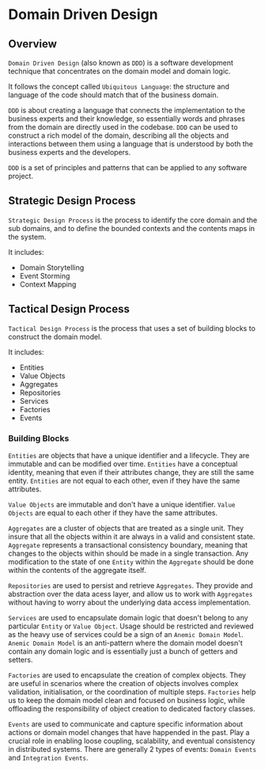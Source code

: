 # Domain Driven Design

## Overview

`Domain Driven Design` (also known as `DDD`) is a software development technique that concentrates on the domain model and domain logic.

It follows the concept called `Ubiquitous Language`:
the structure and language of the code should match that of the business domain.

`DDD` is about creating a language that connects the implementation to the business experts and their knowledge, so essentially words and phrases from the domain are directly used in the codebase. `DDD` can be used to construct a rich model of the domain, describing all the objects and interactions between them using a language that is understood by both the business experts and the developers.

`DDD` is a set of principles and patterns that can be applied to any software project.

## Strategic Design Process

`Strategic Design Process` is the process to identify the core domain and the sub domains, and to define the bounded contexts and the contents maps in the system.

It includes:

- Domain Storytelling
- Event Storming
- Context Mapping

## Tactical Design Process

`Tactical Design Process` is the process that uses a set of building blocks to construct the domain model.

It includes:

- Entities
- Value Objects
- Aggregates
- Repositories
- Services
- Factories
- Events

### Building Blocks

`Entities` are objects that have a unique identifier and a lifecycle. They are immutable and can be modified over time.
`Entities` have a conceptual identity, meaning that even if their attributes change, they are still the same entity.
`Entities` are not equal to each other, even if they have the same attributes.

`Value Objects` are immutable and don't have a unique identifier.
`Value Objects` are equal to each other if they have the same attributes.

`Aggregates` are a cluster of objects that are treated as a single unit. They insure that all the objects within it are always in a valid and consistent state.
`Aggregate` represents a transactional consistency boundary, meaning that changes to the objects within should be made in a single transaction. Any modification to the state of one `Entity` within the `Aggregate` should be done within the contents of the aggregate itself.

`Repositories` are used to persist and retrieve `Aggregates`. They provide and abstraction over the data acess layer, and allow us to work with `Aggregates` without having to worry about the underlying data access implementation.

`Services` are used to encapsulate domain logic that doesn't belong to any particular `Entity` or `Value Object`. Usage should be restricted and reviewed as the heavy use of services could be a sign of an `Anemic Domain Model`.
`Anemic Domain Model` is an anti-pattern where the domain model doesn't contain any domain logic and is essentially just a bunch of getters and setters.

`Factories` are used to encapsulate the creation of complex objects. They are useful in scenarios where the creation of objects involves complex validation, initialisation, or the coordination of multiple steps.
`Factories` help us to keep the domain model clean and focused on business logic, while offloading the responsibility of object creation to dedicated factory classes.

`Events` are used to communicate and capture specific information about actions or domain model changes that have happended in the past. Play a crucial role in enabling loose coupling, scalability, and eventual consistency in distributed systems.
There are generally 2 types of events: `Domain Events` and `Integration Events`.
